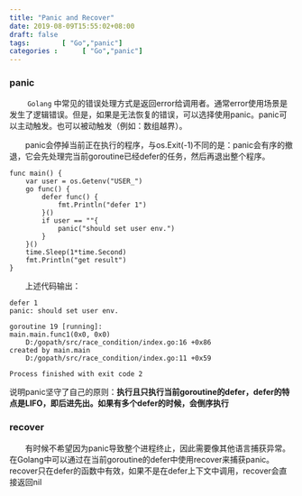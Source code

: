 ```yaml
---
title: "Panic and Recover"
date: 2019-08-09T15:55:02+08:00
draft: false
tags:        [ "Go","panic"]
categories :      [ "Go","panic"]
---
```




### panic

&emsp;&emsp; `Golang` 中常见的错误处理方式是返回error给调用者。通常error使用场景是发生了逻辑错误。但是，如果是无法恢复的错误，可以选择使用panic。panic可以主动触发。也可以被动触发（例如：数组越界）。

&emsp;&emsp;panic会停掉当前正在执行的程序，与os.Exit(-1)不同的是：panic会有序的撤退，它会先处理完当前goroutine已经defer的任务，然后再退出整个程序。

```
func main() {
    var user = os.Getenv("USER_")
    go func() {
        defer func() {
            fmt.Println("defer 1")
        }()
        if user == ""{
            panic("should set user env.")
        }
    }()
    time.Sleep(1*time.Second)
    fmt.Println("get result")
}
```

&emsp;&emsp;上述代码输出：

```
defer 1
panic: should set user env.

goroutine 19 [running]:
main.main.func1(0x0, 0x0)
	D:/gopath/src/race_condition/index.go:16 +0x86
created by main.main
	D:/gopath/src/race_condition/index.go:11 +0x59

Process finished with exit code 2
```

说明panic坚守了自己的原则：**执行且只执行当前goroutine的defer，defer的特点是LIFO，即后进先出。如果有多个defer的时候，会倒序执行**



### recover

&emsp;&emsp;有时候不希望因为panic导致整个进程终止，因此需要像其他语言捕获异常。在Golang中可以通过在当前goroutine的defer中使用recover来捕获panic。recover只在defer的函数中有效，如果不是在defer上下文中调用，recover会直接返回nil